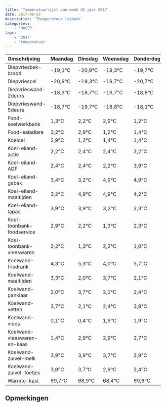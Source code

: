 ```yaml
---
title: 'Temperatuurlijst van week 35 jaar 2017'
date: 2017-09-03
description: 'Themperatuur logboek'
categories:
    - 'HACCP'
tags:
    - '2017'
    - 'temperatuur'
---
```

|Omschrijving|Maandag|Dinsdag|Woensdag|Donderdag|Vrijdag|Zaterdag|Zondag|
|:---|:---|:---|:---|:---|:---|:---|:---|
|Diepvriesbak-brood|-19,1°C|-20,9°C|-19,3°C|-19,7°C|-20,7°C|-19,8°C|-19,1°C|
|Diepvriescel|-20,9°C|-19,3°C|-19,7°C|-20,7°C|-19,8°C|-19,1°C|-20,8°C|
|Diepvrieswand-2deurs|-18,3°C|-18,7°C|-19,7°C|-18,8°C|-18,1°C|-19,8°C|-19,6°C|
|Diepvrieswand-5deurs|-18,7°C|-19,7°C|-18,8°C|-18,1°C|-19,8°C|-19,6°C|-19,6°C|
|Food-koelwerkbank|1,3°C|2,2°C|2,9°C|1,2°C|1,4°C|1,4°C|1,2°C|
|Food-saladiare|2,2°C|2,9°C|1,2°C|1,4°C|1,4°C|1,2°C|2,9°C|
|Koelcel|2,9°C|1,2°C|1,4°C|1,4°C|1,2°C|2,9°C|2,9°C|
|Koel-eiland-actie|2,2°C|2,4°C|2,4°C|2,2°C|3,9°C|3,9°C|3,2°C|
|Koel-eiland-AGF|2,4°C|2,4°C|2,2°C|3,9°C|3,9°C|3,2°C|2,3°C|
|Koel-eiland-gebak|3,4°C|3,2°C|4,9°C|4,9°C|4,2°C|3,3°C|4,3°C|
|Koel-eiland-maaltijden|3,2°C|4,9°C|4,9°C|4,2°C|3,3°C|4,3°C|3,0°C|
|Koel-eiland-tapas|3,9°C|3,9°C|3,2°C|2,3°C|3,3°C|2,0°C|3,7°C|
|Koel-toonbank-foodservice|2,9°C|2,2°C|1,3°C|2,3°C|1,0°C|2,7°C|1,1°C|
|Koel-toonbank-vleeswaren|2,2°C|1,3°C|2,3°C|1,0°C|2,7°C|1,1°C|1,4°C|
|Koelwand-frisdrank|4,3°C|5,3°C|4,0°C|5,7°C|4,1°C|4,4°C|5,9°C|
|Koelwand-maaltijden|3,3°C|2,0°C|3,7°C|2,1°C|2,4°C|3,9°C|3,9°C|
|Koelwand-panklaar|2,0°C|3,7°C|2,1°C|2,4°C|3,9°C|3,9°C|3,7°C|
|Koelwand-vetten|3,7°C|2,1°C|2,4°C|3,9°C|3,9°C|3,7°C|2,9°C|
|Koelwand-vlees|0,1°C|0,4°C|1,9°C|1,9°C|1,7°C|0,9°C|0,4°C|
|Koelwand-vleeswaren-en-kaas|1,4°C|2,9°C|2,9°C|2,7°C|1,9°C|1,4°C|2,6°C|
|Koelwand-zuivel-melk|3,9°C|3,9°C|3,7°C|2,9°C|2,4°C|3,6°C|2,8°C|
|Koelwand-zuivel-toetjes|3,9°C|3,7°C|2,9°C|2,4°C|3,6°C|2,8°C|3,9°C|
|Warmte-kast|69,7°C|68,9°C|68,4°C|69,6°C|68,8°C|69,9°C|68,8°C|

## Opmerkingen


